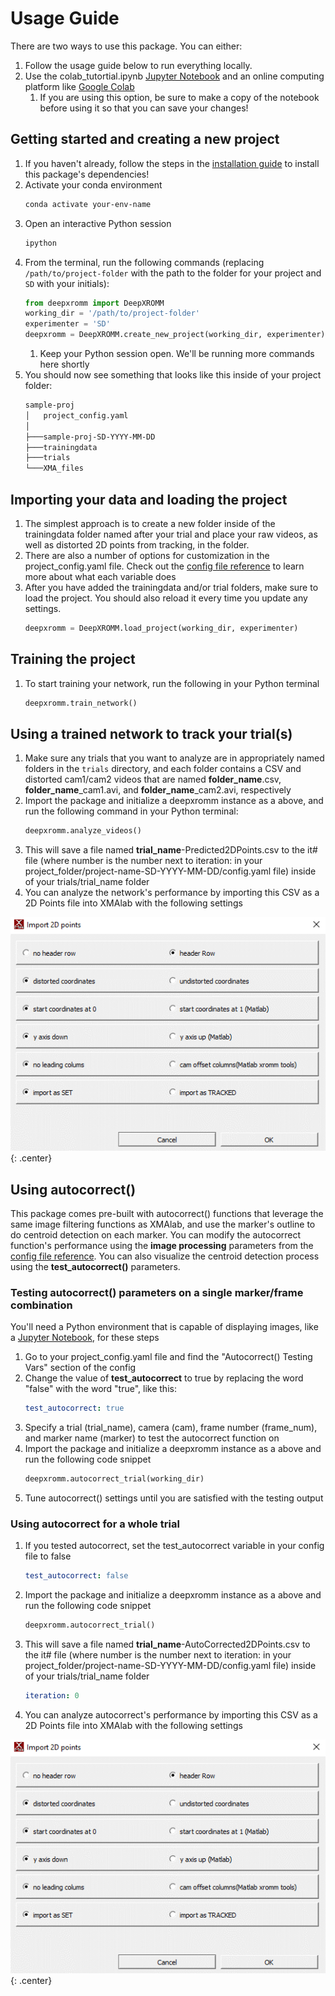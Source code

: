 # Usage Guide
There are two ways to use this package. You can either:

1. Follow the usage guide below to run everything locally.
1. Use the colab_tutortial.ipynb [Jupyter Notebook](https://drive.google.com/drive/folders/1X91DYNbcu4_tV1FMvF-28XB7p7SS-MBt) and an online computing platform like [Google Colab](https://colab.research.google.com/)
    1. If you are using this option, be sure to make a copy of the notebook before using it so that you can save your changes!

## Getting started and creating a new project
1. If you haven't already, follow the steps in the [installation guide](install.md) to install this package's dependencies!
1. Activate your conda environment
    ```bash
    conda activate your-env-name
    ```
1. Open an interactive Python session
    ```bash
    ipython
    ```
1. From the terminal, run the following commands (replacing `/path/to/project-folder` with the path to the folder for your project and `SD` with your initials):
    ```python
    from deepxromm import DeepXROMM 
    working_dir = '/path/to/project-folder'
    experimenter = 'SD'
    deepxromm = DeepXROMM.create_new_project(working_dir, experimenter)
    ```
    1. Keep your Python session open. We'll be running more commands here shortly
1. You should now see something that looks like this inside of your project folder:
    ```bash
    sample-proj
    │   project_config.yaml
    │
    ├───sample-proj-SD-YYYY-MM-DD
    ├───trainingdata
    ├───trials
    └───XMA_files
    ```

## Importing your data and loading the project
1. The simplest approach is to create a new folder inside of the trainingdata folder named after your trial and place your raw videos, as well as distorted 2D points from tracking, in the folder.
1. There are also a number of options for customization in the project_config.yaml file. Check out the [config file reference](config.md) to learn more about what each variable does
1. After you have added the trainingdata and/or trial folders, make sure to load the project. You should also reload it every time you update any settings.
    ```python
    deepxromm = DeepXROMM.load_project(working_dir, experimenter)
    ```

## Training the project
1. To start training your network, run the following in your Python terminal
    ```python
    deepxromm.train_network()
    ```

## Using a trained network to track your trial(s)
1. Make sure any trials that you want to analyze are in appropriately named folders in the `trials` directory, and each folder contains a CSV and distorted cam1/cam2 videos that are named **folder_name**.csv, **folder_name**_cam1.avi, and **folder_name**_cam2.avi, respectively
1. Import the package and initialize a deepxromm instance as a above, and run the following command in your Python terminal:
    ```python
    deepxromm.analyze_videos()
    ```
1. This will save a file named **trial_name**-Predicted2DPoints.csv to the it# file (where number is the number next to iteration: in your project_folder/project-name-SD-YYYY-MM-DD/config.yaml file) inside of your trials/trial_name folder
1. You can analyze the network's performance by importing this CSV as a 2D Points file into XMAlab with the following settings

![XMAlab import settings](XMA_import_settings.png){: .center}
## Using autocorrect()
This package comes pre-built with autocorrect() functions that leverage the same image filtering functions as XMAlab, and use the marker's outline to do centroid detection on each marker. You can modify the autocorrect function's performance using the **image processing** parameters from the [config file reference](config.md). You can also visualize the centroid detection process using the **test_autocorrect()** parameters.
### Testing autocorrect() parameters on a single marker/frame combination
You'll need a Python environment that is capable of displaying images, like a [Jupyter Notebook](https://jupyter.org/), for these steps  

1. Go to your project_config.yaml file and find the "Autocorrect() Testing Vars" section of the config  
1. Change the value of **test_autocorrect** to true by replacing the word "false" with the word "true", like this:  
    ```YAML
    test_autocorrect: true
    ```
1. Specify a trial (trial_name), camera (cam), frame number (frame_num), and marker name (marker) to test the autocorrect function on  
1. Import the package and initialize a deepxromm instance as a above and run the following code snippet
    ```python
    deepxromm.autocorrect_trial(working_dir)
    ```
1. Tune autocorrect() settings until you are satisfied with the testing output
### Using autocorrect for a whole trial
1. If you tested autocorrect, set the test_autocorrect variable in your config file to false
    ```YAML
    test_autocorrect: false
    ```
1. Import the package and initialize a deepxromm instance as a above and run the following code snippet
    ```python
    deepxromm.autocorrect_trial()
    ```
1. This will save a file named **trial_name**-AutoCorrected2DPoints.csv to the it# file (where number is the number next to iteration: in your project_folder/project-name-SD-YYYY-MM-DD/config.yaml file) inside of your trials/trial_name folder
    ```YAML
    iteration: 0
    ```
1. You can analyze autocorrect's performance by importing this CSV as a 2D Points file into XMAlab with the following settings

![XMAlab import settings](XMA_import_settings.png){: .center}

 
